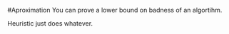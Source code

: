 #Aproximation
You can prove a lower bound on badness of an algortihm.

Heuristic just does whatever.

